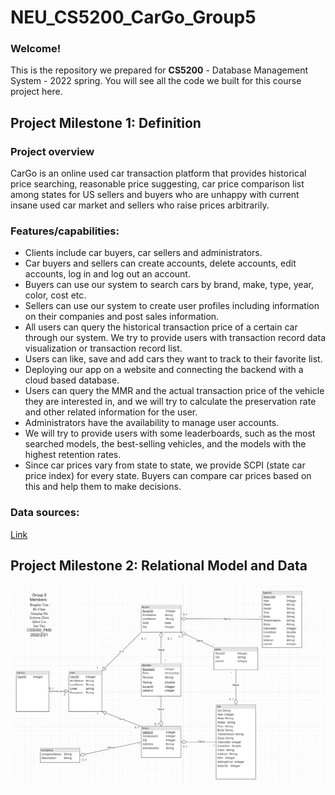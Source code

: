 # NEU_CS5200_CarGo_Group5

### Welcome!

This is the repository we prepared for **CS5200** - Database Management System - 2022 spring. You will see all the code we built for this course project here.

## Project Milestone 1: Definition

### Project overview
CarGo is an online used car transaction platform that provides historical price searching, reasonable price suggesting, car price comparison list among states for US sellers
and buyers who are unhappy with current insane used car market and sellers who raise prices arbitrarily.

### Features/capabilities:
 - Clients include car buyers, car sellers and administrators.
 - Car buyers and sellers can create accounts, delete accounts, edit accounts,  log in and log out an account.
 - Buyers can use our system to search cars by brand, make, type, year, color, cost etc.
 - Sellers can use our system to create user profiles including information on their companies and post sales information.
 - All users can query the historical transaction price of a certain car through our system. We try to provide users with transaction record data visualization or transaction record list.
 - Users can like, save and add cars they want to track to their favorite list.
 - Deploying our app on a website and connecting the backend with a cloud based database.
 - Users can query the MMR and the actual transaction price of the vehicle they are interested in, and we will try to calculate the preservation rate and other related information for the user.
 - Administrators have the availability to manage user accounts.
 - We will try to provide users with some leaderboards, such as the most searched models, the best-selling vehicles, and the models with the highest retention rates.
 - Since car prices vary from state to state, we provide SCPI (state car price index) for every state. Buyers can compare car prices based on this and help them to make decisions.

### Data sources:
[Link](https://www.kaggle.com/tunguz/used-car-auction-prices)

## Project Milestone 2: Relational Model and Data
<img src="https://raw.githubusercontent.com/BingfanTian96/NEU_CS5200_CarGo_Group5/main/PM2/CarGo_UML_V1.0.png" width="800" />
